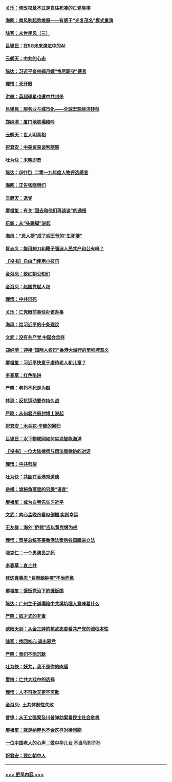 #### [关乐：修改校章不过是自往死凑的亡党臭棋](../pages/nsc993/n11735097.md?t=12210844) 
#### [海网：南风吹起势燎原——有感于“光复茂名”模式重演](../pages/nsc993/n11732308.md?t=12210844) 
#### [陆客：末世民风（三）](../pages/nsc993/n11732211.md?t=12210844) 
#### [吕锡民：在5G未来演进中的AI](../pages/nsc993/n11730010.md?t=12210844) 
#### [云鹤天：中共的心态](../pages/nsc993/n11729906.md?t=12210844) 
#### [陈达：习近平夸林郑月娥“恪尽职守”感言](../pages/nsc993/n11729881.md?t=12210844) 
#### [理悟：天开眼](../pages/nsc993/n11729699.md?t=12210844) 
#### [洪微：英超球星也遭中共封杀](../pages/nsc993/n11727243.md?t=12210844) 
#### [吕锡民：服务业与城市化——全球宏观经济转型](../pages/nsc993/n11725845.md?t=12210844) 
#### [郑纯清：厦门地铁塌陷吟](../pages/nsc993/n11725813.md?t=12210844) 
#### [云鹤天：世人明真相](../pages/nsc993/n11725621.md?t=12210844) 
#### [祝君安：中美贸易谈判随感](../pages/nsc993/n11725609.md?t=12210844) 
#### [吐为快：末朝即景](../pages/nsc993/n11723365.md?t=12210844) 
#### [陈达：《时代》二零一九年度人物评选感言](../pages/nsc993/n11723337.md?t=12210844) 
#### [海网：正告张晓明们](../pages/nsc993/n11723228.md?t=12210844) 
#### [云鹤天：退党](../pages/nsc993/n11723056.md?t=12210844) 
#### [廖祖笙：有关“回去和他们再谈谈”的通报](../pages/nsc993/n11722442.md?t=12210844) 
#### [伍新：从“头踢脚”说起](../pages/nsc993/n11722429.md?t=12210844) 
#### [海风：“恶人榜”成了阎王爷的“生死簿”](../pages/nsc993/n11722272.md?t=12210844) 
#### [胥志义：能用剌刀和鞭子强迫人民共产和公有吗？](../pages/nsc993/n11720569.md?t=12210844) 
#### [【投书】自由门使用小技巧](../pages/nsc993/n11720180.md?t=12210844) 
#### [金浴凤：致红朝公知们](../pages/nsc993/n11720563.md?t=12210844) 
#### [金浴凤：赵国党赋人权](../pages/nsc993/n11720533.md?t=12210844) 
#### [理悟：中共已死](../pages/nsc993/n11720233.md?t=12210844) 
#### [关乐：亡党眼前事快办该办事](../pages/nsc993/n11719160.md?t=12210844) 
#### [海风：给习近平的十条建议](../pages/nsc993/n11717616.md?t=12210844) 
#### [文武：没有共产党 中国会怎样](../pages/nsc993/n11717584.md?t=12210844) 
#### [郑纯清：迎接“国际人权日”香港大游行的里程牌意义](../pages/nsc993/n11717417.md?t=12210844) 
#### [廖祖笙：习近平快意于虐待老人和儿童？](../pages/nsc993/n11715313.md?t=12210844) 
#### [李春草：红色陷阱](../pages/nsc993/n11715029.md?t=12210844) 
#### [严晓：老朽不死是为贼](../pages/nsc993/n11712910.md?t=12210844) 
#### [林忌：反抗运动要作持久战](../pages/nsc993/n11712623.md?t=12210844) 
#### [严晓：从何君尧册封博士说起](../pages/nsc993/n11712465.md?t=12210844) 
#### [祝君安：木兰花·辛酸的回归](../pages/nsc993/n11712381.md?t=12210844) 
#### [吕锡民：水下物联网如何实现智能海洋](../pages/nsc993/n11711158.md?t=12210844) 
#### [【投书】一位大陆律师与司法局律协的对话](../pages/nsc993/n11709675.md?t=12210844) 
#### [理悟：中共归宿](../pages/nsc993/n11710059.md?t=12210844) 
#### [吐为快：共匪在香港秀道德](../pages/nsc993/n11709979.md?t=12210844) 
#### [岳横：诡秘角落里的另类“语言”](../pages/nsc993/n11709792.md?t=12210844) 
#### [廖祖笙：或为白卷先生习近平](../pages/nsc993/n11708330.md?t=12210844) 
#### [文武：向心孟晚舟看似倒楣 实则幸运](../pages/nsc993/n11708236.md?t=12210844) 
#### [王友群：海外“侨领”应以黄克锵为戒](../pages/nsc993/n11706176.md?t=12210844) 
#### [理悟：贺美总统签署香港法案后各国跟进立法](../pages/nsc993/n11706853.md?t=12210844) 
#### [骆克仁：一个男演员之死](../pages/nsc993/n11706677.md?t=12210844) 
#### [李春草：哀土共](../pages/nsc993/n11706255.md?t=12210844) 
#### [修炼真善忍 “巨型脑肿瘤”不治而愈](../pages/nsc993/n11705340.md?t=12210844) 
#### [廖祖笙：饿饭党治下的饿饭国](../pages/nsc993/n11705085.md?t=12210844) 
#### [陈达：广州主干道塌陷中共填坑埋人意味着什么](../pages/nsc993/n11705046.md?t=12210844) 
#### [严晓：奴才式的歹毒](../pages/nsc993/n11704826.md?t=12210844) 
#### [欧阳天剑：从金三胖的核武态度看共产党的流氓本性](../pages/nsc993/n11702238.md?t=12210844) 
#### [陆客：找回初心 退出邪党](../pages/nsc993/n11702213.md?t=12210844) 
#### [严晓：我们不能沉默](../pages/nsc993/n11702110.md?t=12210844) 
#### [吐为快：妖共，我不是你的肉盾](../pages/nsc993/n11701366.md?t=12210844) 
#### [雪绮：亡共大戏中的选择](../pages/nsc993/n11699922.md?t=12210844) 
#### [理悟：人不可欺天更不可欺](../pages/nsc993/n11699657.md?t=12210844) 
#### [金浴凤:  土共体制性失败](../pages/nsc993/n11699361.md?t=12210844) 
#### [曾铮：从王立强案及川普弹劾案看民主社会危机](../pages/nsc993/n11699318.md?t=12210844) 
#### [廖祖笙：就是纳粹也不会这样对待同胞](../pages/nsc993/n11697658.md?t=12210844) 
#### [一位中国老人的心声：做中华儿女 不当马列子孙](../pages/nsc993/n11697525.md?t=12210844) 
#### [祝君安：致红朝中人](../pages/nsc993/n11697518.md?t=12210844) 

----
#### [ >>> 更早内容 <<< ](../indexes/nsc993-earlier.md)

